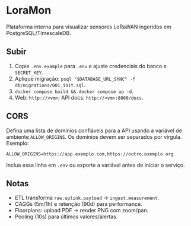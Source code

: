 # LoraMon

Plataforma interna para visualizar sensores LoRaWAN ingeridos em PostgreSQL/TimescaleDB.

## Subir
1. Copie `.env.example` para `.env` e ajuste credenciais do banco e `SECRET_KEY`.
2. Aplique migração: `psql "$DATABASE_URL_SYNC" -f db/migrations/001_init.sql`.
3. `docker compose build && docker compose up -d`.
4. Web: `http://<vm>`; API docs: `http://<vm>:8000/docs`.

## CORS
Defina uma lista de domínios confiáveis para a API usando a variável de ambiente `ALLOW_ORIGINS`. Os domínios devem ser separados por vírgula. Exemplo:

```env
ALLOW_ORIGINS=https://app.exemplo.com,https://outro.exemplo.org
```

Inclua essa linha em `.env` ou exporte a variável antes de iniciar o serviço.

## Notas
- ETL transforma `raw.uplink.payload` → `ingest.measurement`.
- CAGGs (5m/1h) e retenção (90d) para performance.
- Floorplans: upload PDF → render PNG com zoom/pan.
- Pooling (10s) para últimos valores/alertas.
